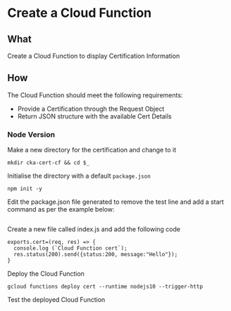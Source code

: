 # Create a Cloud Function




## What 

Create a Cloud Function to display Certification Information

## How

The Cloud Function should meet the following requirements:

* Provide a Certification through the Request Object
* Return JSON structure with the available Cert Details

### Node Version

Make a new directory for the certification and change to it

```
mkdir cka-cert-cf && cd $_
```

Initialise the directory with a default `package.json`
```
npm init -y
```

Edit the package.json file generated to remove the test line and add a start
command as per the example below:
```

```

Create a new file called index.js and add the following code

```
exports.cert=(req, res) => {
  console.log (`Cloud Function cert`);  
  res.status(200).send({status:200, message:"Hello"});
}

```

Deploy the Cloud Function
```
gcloud functions deploy cert --runtime nodejs10 --trigger-http
```


Test the deployed Cloud Function
